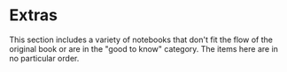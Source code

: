 # Extras

This section includes a variety of notebooks that don't fit the flow of the original book or are in the "good to know" category.  The items here are in no particular order.